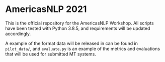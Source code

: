 # AmericasNLP 2021

This is the official repository for the AmericasNLP Workshop. All scripts have been tested with Python 3.8.5, and requirements will be updated accordingly.

A example of the format data will be released in can be found in ```pilot_data/```, and ```evaluate.py``` is an example of the metrics and evaluations that will be used for submitted MT systems.

